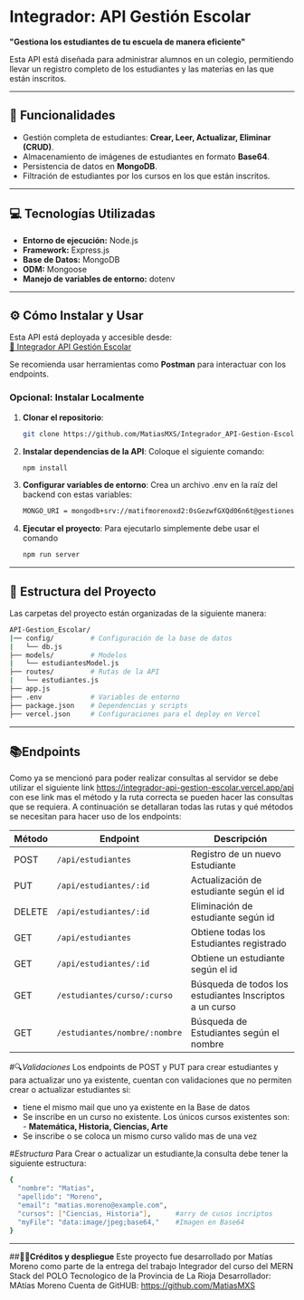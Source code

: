 # Integrador: API Gestión Escolar  

**"Gestiona los estudiantes de tu escuela de manera eficiente"**  

Esta API está diseñada para administrar alumnos en un colegio, permitiendo llevar un registro completo de los estudiantes y las materias en las que están inscritos.  

---

## 🚀 Funcionalidades
- Gestión completa de estudiantes: **Crear, Leer, Actualizar, Eliminar (CRUD)**.
- Almacenamiento de imágenes de estudiantes en formato **Base64**.
- Persistencia de datos en **MongoDB**.
- Filtración de estudiantes por los cursos en los que están inscritos.  

---

## 💻 Tecnologías Utilizadas
- **Entorno de ejecución:** Node.js  
- **Framework:** Express.js  
- **Base de Datos:** MongoDB  
- **ODM:** Mongoose  
- **Manejo de variables de entorno:** dotenv  

---

## ⚙️ Cómo Instalar y Usar

Esta API está deployada y accesible desde:  
[🔗 Integrador API Gestión Escolar](https://integrador-api-gestion-escolar.vercel.app/api)  

Se recomienda usar herramientas como **Postman** para interactuar con los endpoints.  

### Opcional: Instalar Localmente
1. **Clonar el repositorio**:  
   ```bash
   git clone https://github.com/MatiasMXS/Integrador_API-Gestion-Escolar.git

2. **Instalar dependencias de la API**: Coloque el siguiente comando:  
   ```bash
   npm install
3. **Configurar variables de entorno**: Crea un archivo .env en la raíz del backend con estas variables:
   ```bash
   MONGO_URI = mongodb+srv://matifmorenoxd2:0sGezwfGXQd06n6t@gestionescolar.7jqdi.mongodb.net/GestionEscolar?retryWrites=true&w=majority&appName=GestionEscolar
5. **Ejecutar el proyecto**: Para ejecutarlo simplemente debe usar el comando
    ```bash
   npm run server
---
## 📂 **Estructura del Proyecto**  
Las carpetas del proyecto están organizadas de la siguiente manera:  

```bash
API-Gestion_Escolar/  
|── config/         # Configuración de la base de datos
|   └── db.js
├── models/         # Modelos
|   └── estudiantesModel.js
├── routes/         # Rutas de la API
|   └── estudiantes.js
├── app.js
├── .env            # Variables de entorno
├── package.json    # Dependencias y scripts
├── vercel.json     # Configuraciones para el deploy en Vercel
```
---
## 📚**Endpoints**
Como ya se mencionó para poder realizar consultas al servidor se debe utilizar el siguiente link
https://integrador-api-gestion-escolar.vercel.app/api
con ese link mas el método y la ruta correcta se pueden hacer las consultas que se requiera. A continuación se detallaran todas las rutas y qué métodos se necesitan para hacer uso de los endpoints:

| Método | Endpoint | Descripción |
| --- | --- | --- |
| POST | `/api/estudiantes` | Registro de un nuevo Estudiante |
| PUT | `/api/estudiantes/:id` | Actualización de estudiante según el id |
| DELETE | `/api/estudiantes/:id` | Eliminación de estudiante según id |
| GET | `/api/estudiantes` | Obtiene todas los Estudiantes registrado |
| GET | `/api/estudiantes/:id` | Obtiene un estudiante según el id  |
| GET | `/estudiantes/curso/:curso` | Búsqueda de todos los estudiantes Inscriptos a un curso |
| GET | `/estudiantes/nombre/:nombre` | Búsqueda de Estudiantes según el nombre |

#🔍*Validaciones*
Los endpoints de POST y PUT para crear estudiantes y para actualizar uno ya existente, cuentan con validaciones que no permiten crear o actualizar estudiantes si:
- tiene el mismo mail que uno ya existente en la Base de datos
- Se inscribe en un curso no existente. Los únicos cursos existentes son: - **Matemática, Historia, Ciencias, Arte**
- Se inscribe o se coloca un mismo curso valido mas de una vez

#*Estructura*
Para Crear o actualizar un estudiante,la consulta debe tener la siguiente estructura:
```bash
{
  "nombre": "Matias",
  "apellido": "Moreno",
  "email": "matias.moreno@example.com",
  "cursos": ["Ciencias, Historia"],      #arry de cusos incriptos
  "myFile": "data:image/jpeg;base64,"    #Imagen en Base64    
}
```
---

##👨‍💻**Créditos y despliegue**
Este proyecto fue desarrollado por Matías Moreno como parte de la entrega del trabajo Integrador del curso del MERN Stack del POLO Tecnologico de la Provincia de La Rioja
Desarrollador: MAtías Moreno
Cuenta de GitHUB: https://github.com/MatiasMXS



